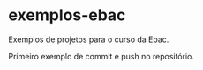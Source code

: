 # exemplos-ebac
Exemplos de projetos para o curso da Ebac.

Primeiro exemplo de commit e push no repositório.
